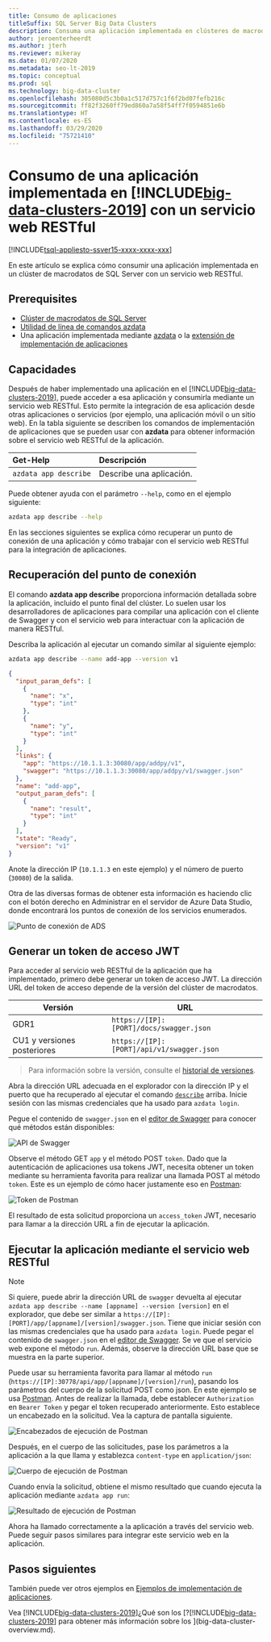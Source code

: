 ```yaml
---
title: Consumo de aplicaciones
titleSuffix: SQL Server Big Data Clusters
description: Consuma una aplicación implementada en clústeres de macrodatos de SQL Server con un servicio web RESTful.
author: jeroenterheerdt
ms.author: jterh
ms.reviewer: mikeray
ms.date: 01/07/2020
ms.metadata: seo-lt-2019
ms.topic: conceptual
ms.prod: sql
ms.technology: big-data-cluster
ms.openlocfilehash: 305080d5c3b0a1c517d757c1f6f2bd07fefb216c
ms.sourcegitcommit: ff82f3260ff79ed860a7a58f54ff7f0594851e6b
ms.translationtype: HT
ms.contentlocale: es-ES
ms.lasthandoff: 03/29/2020
ms.locfileid: "75721410"
---
```

# <a name="consume-an-app-deployed-on-big-data-clusters-2019-using-a-restful-web-service"></a>Consumo de una aplicación implementada en [!INCLUDE[big-data-clusters-2019](../includes/ssbigdataclusters-ss-nover.md)] con un servicio web RESTful

[!INCLUDE[tsql-appliesto-ssver15-xxxx-xxxx-xxx](../includes/tsql-appliesto-ssver15-xxxx-xxxx-xxx.md)]

En este artículo se explica cómo consumir una aplicación implementada en un clúster de macrodatos de SQL Server con un servicio web RESTful.

## <a name="prerequisites"></a>Prerequisites

- [Clúster de macrodatos de SQL Server](deployment-guidance.md)
- [Utilidad de línea de comandos azdata](deploy-install-azdata.md)
- Una aplicación implementada mediante [azdata](big-data-cluster-create-apps.md) o la [extensión de implementación de aplicaciones](app-deployment-extension.md)

## <a name="capabilities"></a>Capacidades

Después de haber implementado una aplicación en el [!INCLUDE[big-data-clusters-2019](../includes/ssbigdataclusters-ver15.md)], puede acceder a esa aplicación y consumirla mediante un servicio web RESTful. Esto permite la integración de esa aplicación desde otras aplicaciones o servicios (por ejemplo, una aplicación móvil o un sitio web). En la tabla siguiente se describen los comandos de implementación de aplicaciones que se pueden usar con **azdata** para obtener información sobre el servicio web RESTful de la aplicación.

|Get-Help |Descripción |
|:---|:---|
|`azdata app describe` | Describe una aplicación. |

Puede obtener ayuda con el parámetro `--help`, como en el ejemplo siguiente:

```bash
azdata app describe --help
```

En las secciones siguientes se explica cómo recuperar un punto de conexión de una aplicación y cómo trabajar con el servicio web RESTful para la integración de aplicaciones.

## <a name="retrieve-the-endpoint"></a>Recuperación del punto de conexión

El comando **azdata app describe** proporciona información detallada sobre la aplicación, incluido el punto final del clúster. Lo suelen usar los desarrolladores de aplicaciones para compilar una aplicación con el cliente de Swagger y con el servicio web para interactuar con la aplicación de manera RESTful.

Describa la aplicación al ejecutar un comando similar al siguiente ejemplo:

```bash
azdata app describe --name add-app --version v1
```

```json
{
  "input_param_defs": [
    {
      "name": "x",
      "type": "int"
    },
    {
      "name": "y",
      "type": "int"
    }
  ],
  "links": {
    "app": "https://10.1.1.3:30080/app/addpy/v1",
    "swagger": "https://10.1.1.3:30080/app/addpy/v1/swagger.json"
  },
  "name": "add-app",
  "output_param_defs": [
    {
      "name": "result",
      "type": "int"
    }
  ],
  "state": "Ready",
  "version": "v1"
}
```

Anote la dirección IP (`10.1.1.3` en este ejemplo) y el número de puerto (`30080`) de la salida.

Otra de las diversas formas de obtener esta información es haciendo clic con el botón derecho en Administrar en el servidor de Azure Data Studio, donde encontrará los puntos de conexión de los servicios enumerados.

![Punto de conexión de ADS](media/big-data-cluster-consume-apps/ads_end_point.png)

## <a name="generate-a-jwt-access-token"></a>Generar un token de acceso JWT

Para acceder al servicio web RESTful de la aplicación que ha implementado, primero debe generar un token de acceso JWT. La dirección URL del token de acceso depende de la versión del clúster de macrodatos. 

|Versión |URL|
|------------|------|
|GDR1|  `https://[IP]:[PORT]/docs/swagger.json`|
|CU1 y versiones posteriores| `https://[IP]:[PORT]/api/v1/swagger.json`|

> Para información sobre la versión, consulte el [historial de versiones](release-notes-big-data-cluster.md#release-history).

Abra la dirección URL adecuada en el explorador con la dirección IP y el puerto que ha recuperado al ejecutar el comando [`describe`](#retrieve-the-endpoint) arriba. Inicie sesión con las mismas credenciales que ha usado para `azdata login`.

Pegue el contenido de `swagger.json` en el [editor de Swagger](https://editor.swagger.io) para conocer qué métodos están disponibles:

![API de Swagger](media/big-data-cluster-consume-apps/api_swagger.png)

Observe el método GET `app` y el método POST `token`. Dado que la autenticación de aplicaciones usa tokens JWT, necesita obtener un token mediante su herramienta favorita para realizar una llamada POST al método `token`. Este es un ejemplo de cómo hacer justamente eso en [Postman](https://www.getpostman.com/):

![Token de Postman](media/big-data-cluster-consume-apps/postman_token.png)

El resultado de esta solicitud proporciona un `access_token` JWT, necesario para llamar a la dirección URL a fin de ejecutar la aplicación.

## <a name="execute-the-app-using-the-restful-web-service"></a>Ejecutar la aplicación mediante el servicio web RESTful

> [!NOTE]
> Si quiere, puede abrir la dirección URL de `swagger` devuelta al ejecutar `azdata app describe --name [appname] --version [version]` en el explorador, que debe ser similar a `https://[IP]:[PORT]/app/[appname]/[version]/swagger.json`. Tiene que iniciar sesión con las mismas credenciales que ha usado para `azdata login`. Puede pegar el contenido de `swagger.json` en el [editor de Swagger](https://editor.swagger.io). Se ve que el servicio web expone el método `run`. Además, observe la dirección URL base que se muestra en la parte superior.

Puede usar su herramienta favorita para llamar al método `run` (`https://[IP]:30778/api/app/[appname]/[version]/run`), pasando los parámetros del cuerpo de la solicitud POST como json. En este ejemplo se usa [Postman](https://www.getpostman.com/). Antes de realizar la llamada, debe establecer `Authorization` en `Bearer Token` y pegar el token recuperado anteriormente. Esto establece un encabezado en la solicitud. Vea la captura de pantalla siguiente.

![Encabezados de ejecución de Postman](media/big-data-cluster-consume-apps/postman_run_1.png)

Después, en el cuerpo de las solicitudes, pase los parámetros a la aplicación a la que llama y establezca `content-type` en `application/json`:

![Cuerpo de ejecución de Postman](media/big-data-cluster-consume-apps/postman_run_2.png)

Cuando envía la solicitud, obtiene el mismo resultado que cuando ejecuta la aplicación mediante `azdata app run`:

![Resultado de ejecución de Postman](media/big-data-cluster-consume-apps/postman_result.png)

Ahora ha llamado correctamente a la aplicación a través del servicio web. Puede seguir pasos similares para integrar este servicio web en la aplicación.

## <a name="next-steps"></a>Pasos siguientes

También puede ver otros ejemplos en [Ejemplos de implementación de aplicaciones](https://aka.ms/sql-app-deploy).

Vea [!INCLUDE[big-data-clusters-2019](../includes/ssbigdataclusters-ss-nover.md)]¿Qué son los [?[!INCLUDE[big-data-clusters-2019](../includes/ssbigdataclusters-ver15.md)] para obtener más información sobre los ](big-data-cluster-overview.md).
